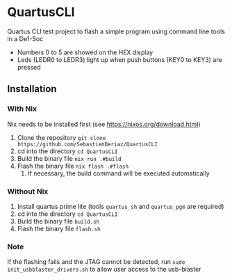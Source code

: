 # QuartusCLI

Quartus CLI test project to flash a simple program using command line tools in a De1-Soc

- Numbers 0 to 5 are showed on the HEX display
- Leds (LEDR0 to LEDR3) light up when push buttons (KEY0 to KEY3) are pressed

## Installation

### With Nix

Nix needs to be installed first (see <https://nixos.org/download.html>)

1) Clone the repository ``git clone https://github.com/SebastienDeriaz/QuartusCLI``
2) cd into the directory ``cd QuartusCLI``
3) Build the binary file ``nix run .#build``
4) Flash the binary file ``nix flash .#flash``
   1) If necessary, the build command will be executed automatically

### Without Nix

1) Install quartus prime lite (tools ``quartus_sh`` and ``quartus_pgm`` are required)
2) cd into the directory ``cd QuartusCLI``
3) Build the binary file ``build.sh``
4) Flash the binary file ``flash.sh``

### Note

If the flashing fails and the JTAG cannot be detected, run ``sudo init_usbblaster_drivers.sh`` to allow user access to the usb-blaster
